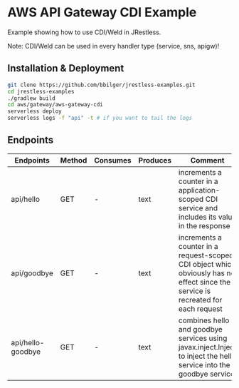 # AWS API Gateway CDI Example

Example showing how to use CDI/Weld in JRestless.

Note: CDI/Weld can be used in every handler type (service, sns, apigw)!

## Installation & Deployment

```bash
git clone https://github.com/bbilger/jrestless-examples.git
cd jrestless-examples
./gradlew build
cd aws/gateway/aws-gateway-cdi
serverless deploy
serverless logs -f "api" -t # if you want to tail the logs
```

## Endpoints

|Endpoints                   |Method|Consumes|Produces  | Comment
|----------------------------|------|--------|----------|---
|api/hello                   |GET   |-       |text      | increments a counter in a application-scoped CDI service and includes its value in the response
|api/goodbye                 |GET   |-       |text      | increments a counter in a request-scoped CDI object which obviously has no effect since the service is recreated for each request
|api/hello-goodbye       |GET   |-       |text      | combines hello and goodbye services using javax.inject.Inject to inject the hello service into the goodbye service

